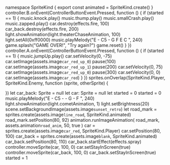 namespace SpriteKind {
    export const animated = SpriteKind.create()
}
controller.B.onEvent(ControllerButtonEvent.Pressed, function () {
    if (started == 1) {
        music.knock.play()
        music.thump.play()
        music.smallCrash.play()
        music.zapped.play()
        car.destroy(effects.fire, 100)
        car_back.destroy(effects.fire, 200)
        light.showAnimation(light.theaterChaseAnimation, 100)
        light.setAll(0xff0000)
        music.playMelody("E - C5 - G F E C ", 240)
        game.splash("GAME OVER!", "Try again?")
        game.reset()
    }
})
controller.A.onEvent(ControllerButtonEvent.Pressed, function () {
    if (started == 1) {
        music.jumpUp.play()
        car.setVelocity(0, -75)
        car.setImage(assets.image`car_red_up_0`)
        pause(100)
        car.setImage(assets.image`car_red_up_1`)
        pause(200)
        car.setVelocity(0, 75)
        car.setImage(assets.image`car_red_up_0`)
        pause(300)
        car.setVelocity(0, 0)
        car.setImage(assets.image`car_red`)
    }
})
sprites.onOverlap(SpriteKind.Player, SpriteKind.Enemy, function (sprite, otherSprite) {
	
})
let car_back: Sprite = null
let car: Sprite = null
let started = 0
started = 0
music.playMelody("E - C5 - - G - F ", 240)
light.showAnimation(light.cometAnimation, 1)
light.setBrightness(20)
scene.setBackgroundImage(assets.image`sunset_retro`)
let road_mark = sprites.create(assets.image`line_road`, SpriteKind.animated)
road_mark.setPosition(80, 92)
animation.runImageAnimation(
road_mark,
assets.animation`road_anim`,
50,
true
)
car = sprites.create(assets.image`car_red`, SpriteKind.Player)
car.setPosition(80, 100)
car_back = sprites.create(assets.image`blank`, SpriteKind.animated)
car_back.setPosition(80, 110)
car_back.startEffect(effects.spray)
controller.moveSprite(car, 100, 0)
car.setStayInScreen(true)
controller.moveSprite(car_back, 100, 0)
car_back.setStayInScreen(true)
started = 1
